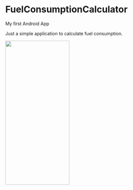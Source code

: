 # FuelConsumptionCalculator
My first Android App

Just a simple application to calculate fuel consumption.

<img src="FuelConsumptionCalculator/FuelConsumptionCalculator/Images/FCC_screenshot1.jpg" width="200" height="450">
